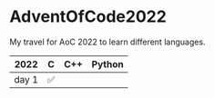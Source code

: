 # AdventOfCode2022

My travel for AoC 2022 to learn different languages.

| 2022  | C   | C++ | Python |
| ----- | --- | --- | ------ |
| day 1 | ✅  |     |        |
